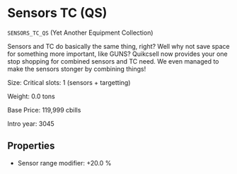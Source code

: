 # Sensors TC (QS)

`SENSORS_TC_QS` (Yet Another Equipment Collection)

Sensors and TC do basically the same thing, right? Well why not save space for something more important, like GUNS? Quikcsell now provides your one stop shopping for combined sensors and TC need. We even managed to make the sensors stonger by combining things!

Size: Critical slots: 1 (sensors +  targetting)

Weight: 0.0 tons

Base Price: 119,999 cbills

Intro year: 3045

## Properties
* Sensor range modifier: +20.0 %
